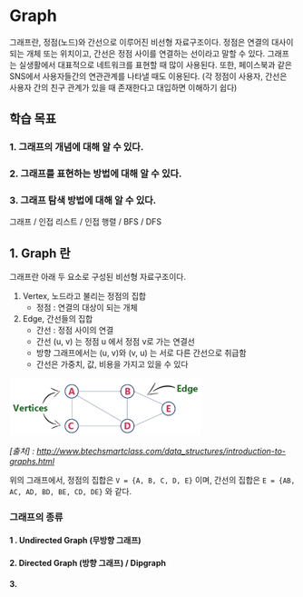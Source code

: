 # Graph

  그래프란, 정점(노드)와 간선으로 이루어진 비선형 자료구조이다. 정점은 연결의 대사이 되는 개체 또는 위치이고, 간선은 정점 사이를 연결하는 선이라고 말할 수 있다. 그래프는 실생활에서 대표적으로 네트워크를 표현할 때 많이 사용된다. 또한, 페이스북과 같은 SNS에서 사용자들간의 연관관계를 나타낼 때도 이용된다. (각 정점이 사용자, 간선은 사용자 간의 친구 관계가 있을 때 존재한다고 대입하면 이해하기 쉽다)



## 학습 목표

### 1. 그래프의 개념에 대해 알 수 있다.

### 2. 그래프를 표현하는 방법에 대해 알 수 있다.

### 3. 그래프 탐색 방법에 대해 알 수 있다.



그래프 / 인접 리스트 / 인접 행렬 / BFS / DFS



## 1. Graph 란

  그래프란 아래 두 요소로 구성된 비선형 자료구조이다.

1. Vertex, 노드라고 불리는 정점의 집합
   - 정점 : 연결의 대상이 되는 개체
2. Edge, 간선들의 집합
   - 간선 : 정점 사이의 연결
   - 간선 (u, v) 는 정점 u 에서 정점 v로 가는 연결선
   - 방향 그래프에서는 (u, v)와 (v, u) 는 서로 다른 간선으로 취급함
   - 간선은 가중치, 값, 비용을 가지고 있을 수 있다

<img src="image/graph.png" style="zoom:33%;" />

*[출처] : http://www.btechsmartclass.com/data_structures/introduction-to-graphs.html*

위의 그래프에서, 정점의 집합은 `V = {A, B, C, D, E}` 이며, 간선의 집합은 `E = {AB, AC, AD, BD, BE, CD, DE}` 와 같다. 



### 그래프의 종류

#### 1 . Undirected Graph (무방향 그래프)

#### 2. Directed Graph (방향 그래프) / Dipgraph

#### 3. 
